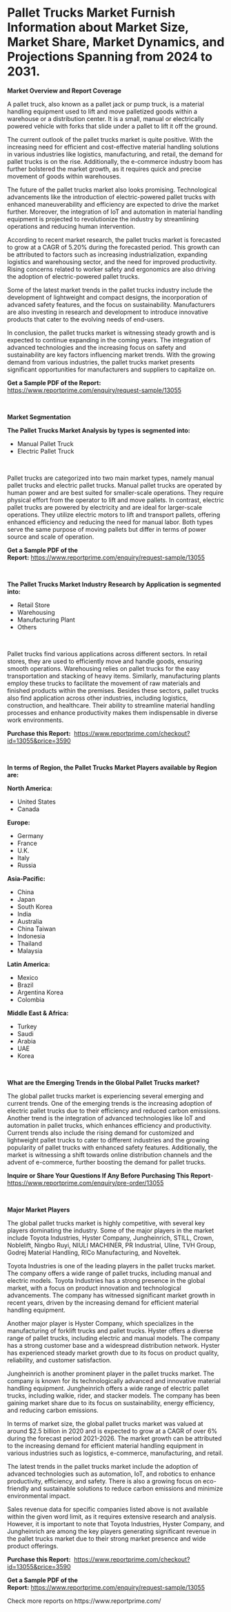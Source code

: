 <p><h1>Pallet Trucks Market Furnish Information about Market Size, Market Share, Market Dynamics, and Projections Spanning from 2024 to 2031.</h1></p><p><strong>Market Overview and Report Coverage</strong></p>
<p><p>A pallet truck, also known as a pallet jack or pump truck, is a material handling equipment used to lift and move palletized goods within a warehouse or a distribution center. It is a small, manual or electrically powered vehicle with forks that slide under a pallet to lift it off the ground.</p><p>The current outlook of the pallet trucks market is quite positive. With the increasing need for efficient and cost-effective material handling solutions in various industries like logistics, manufacturing, and retail, the demand for pallet trucks is on the rise. Additionally, the e-commerce industry boom has further bolstered the market growth, as it requires quick and precise movement of goods within warehouses.</p><p>The future of the pallet trucks market also looks promising. Technological advancements like the introduction of electric-powered pallet trucks with enhanced maneuverability and efficiency are expected to drive the market further. Moreover, the integration of IoT and automation in material handling equipment is projected to revolutionize the industry by streamlining operations and reducing human intervention.</p><p>According to recent market research, the pallet trucks market is forecasted to grow at a CAGR of 5.20% during the forecasted period. This growth can be attributed to factors such as increasing industrialization, expanding logistics and warehousing sector, and the need for improved productivity. Rising concerns related to worker safety and ergonomics are also driving the adoption of electric-powered pallet trucks.</p><p>Some of the latest market trends in the pallet trucks industry include the development of lightweight and compact designs, the incorporation of advanced safety features, and the focus on sustainability. Manufacturers are also investing in research and development to introduce innovative products that cater to the evolving needs of end-users.</p><p>In conclusion, the pallet trucks market is witnessing steady growth and is expected to continue expanding in the coming years. The integration of advanced technologies and the increasing focus on safety and sustainability are key factors influencing market trends. With the growing demand from various industries, the pallet trucks market presents significant opportunities for manufacturers and suppliers to capitalize on.</p></p>
<p><strong>Get a Sample PDF of the Report:</strong> <a href="https://www.reportprime.com/enquiry/request-sample/13055">https://www.reportprime.com/enquiry/request-sample/13055</a></p>
<p>&nbsp;</p>
<p><strong>Market Segmentation</strong></p>
<p><strong>The Pallet Trucks Market Analysis by types is segmented into:</strong></p>
<p><ul><li>Manual Pallet Truck</li><li>Electric Pallet Truck</li></ul></p>
<p>&nbsp;</p>
<p><p>Pallet trucks are categorized into two main market types, namely manual pallet trucks and electric pallet trucks. Manual pallet trucks are operated by human power and are best suited for smaller-scale operations. They require physical effort from the operator to lift and move pallets. In contrast, electric pallet trucks are powered by electricity and are ideal for larger-scale operations. They utilize electric motors to lift and transport pallets, offering enhanced efficiency and reducing the need for manual labor. Both types serve the same purpose of moving pallets but differ in terms of power source and scale of operation.</p></p>
<p><strong>Get a Sample PDF of the Report:</strong>&nbsp;<a href="https://www.reportprime.com/enquiry/request-sample/13055">https://www.reportprime.com/enquiry/request-sample/13055</a></p>
<p>&nbsp;</p>
<p><strong>The Pallet Trucks Market Industry Research by Application is segmented into:</strong></p>
<p><ul><li>Retail Store</li><li>Warehousing</li><li>Manufacturing Plant</li><li>Others</li></ul></p>
<p>&nbsp;</p>
<p><p>Pallet trucks find various applications across different sectors. In retail stores, they are used to efficiently move and handle goods, ensuring smooth operations. Warehousing relies on pallet trucks for the easy transportation and stacking of heavy items. Similarly, manufacturing plants employ these trucks to facilitate the movement of raw materials and finished products within the premises. Besides these sectors, pallet trucks also find application across other industries, including logistics, construction, and healthcare. Their ability to streamline material handling processes and enhance productivity makes them indispensable in diverse work environments.</p></p>
<p><strong>Purchase this Report:</strong>&nbsp; <a href="https://www.reportprime.com/checkout?id=13055&price=3590">https://www.reportprime.com/checkout?id=13055&price=3590</a></p>
<p>&nbsp;</p>
<p><strong>In terms of Region, the Pallet Trucks Market Players available by Region are:</strong></p>
<p>
    <p> <strong> North America: </strong>
        <ul>
            <li>United States</li>
            <li>Canada</li>
        </ul>
        </p> 
    <p> <strong> Europe: </strong>
        <ul>
            <li>Germany</li>
            <li>France</li>
            <li>U.K.</li>
            <li>Italy</li>
            <li>Russia</li>
        </ul>
        </p> 
    <p> <strong> Asia-Pacific: </strong>
        <ul>
            <li>China</li>
            <li>Japan</li>
            <li>South Korea</li>
            <li>India</li>
            <li>Australia</li>
            <li>China Taiwan</li>
            <li>Indonesia</li>
            <li>Thailand</li>
            <li>Malaysia</li>
        </ul>
        </p> 
    <p> <strong> Latin America: </strong>
        <ul>
            <li>Mexico</li>
            <li>Brazil</li>
            <li>Argentina Korea</li>
            <li>Colombia</li>
        </ul>
        </p> 
    <p> <strong> Middle East & Africa: </strong>
        <ul>
            <li>Turkey</li>
            <li>Saudi</li>
            <li>Arabia</li>
            <li>UAE</li>
            <li>Korea</li>
        </ul>
    </p>
    </p>
<p>&nbsp;</p>
<p><strong>What are the Emerging Trends in the Global Pallet Trucks market?</strong></p>
<p><p>The global pallet trucks market is experiencing several emerging and current trends. One of the emerging trends is the increasing adoption of electric pallet trucks due to their efficiency and reduced carbon emissions. Another trend is the integration of advanced technologies like IoT and automation in pallet trucks, which enhances efficiency and productivity. Current trends also include the rising demand for customized and lightweight pallet trucks to cater to different industries and the growing popularity of pallet trucks with enhanced safety features. Additionally, the market is witnessing a shift towards online distribution channels and the advent of e-commerce, further boosting the demand for pallet trucks.</p></p>
<p><strong>Inquire or Share Your Questions If Any Before Purchasing This Report</strong>- <a href="https://www.reportprime.com/enquiry/pre-order/13055">https://www.reportprime.com/enquiry/pre-order/13055</a></p>
<p>&nbsp;</p>
<p><strong>Major Market Players</strong></p>
<p><p>The global pallet trucks market is highly competitive, with several key players dominating the industry. Some of the major players in the market include Toyota Industries, Hyster Company, Jungheinrich, STILL, Crown, Noblelift, Ningbo Ruyi, NIULI MACHINER, PR Industrial, Uline, TVH Group, Godrej Material Handling, RICo Manufacturing, and Noveltek.</p><p>Toyota Industries is one of the leading players in the pallet trucks market. The company offers a wide range of pallet trucks, including manual and electric models. Toyota Industries has a strong presence in the global market, with a focus on product innovation and technological advancements. The company has witnessed significant market growth in recent years, driven by the increasing demand for efficient material handling equipment.</p><p>Another major player is Hyster Company, which specializes in the manufacturing of forklift trucks and pallet trucks. Hyster offers a diverse range of pallet trucks, including electric and manual models. The company has a strong customer base and a widespread distribution network. Hyster has experienced steady market growth due to its focus on product quality, reliability, and customer satisfaction.</p><p>Jungheinrich is another prominent player in the pallet trucks market. The company is known for its technologically advanced and innovative material handling equipment. Jungheinrich offers a wide range of electric pallet trucks, including walkie, rider, and stacker models. The company has been gaining market share due to its focus on sustainability, energy efficiency, and reducing carbon emissions.</p><p>In terms of market size, the global pallet trucks market was valued at around $2.5 billion in 2020 and is expected to grow at a CAGR of over 6% during the forecast period 2021-2026. The market growth can be attributed to the increasing demand for efficient material handling equipment in various industries such as logistics, e-commerce, manufacturing, and retail.</p><p>The latest trends in the pallet trucks market include the adoption of advanced technologies such as automation, IoT, and robotics to enhance productivity, efficiency, and safety. There is also a growing focus on eco-friendly and sustainable solutions to reduce carbon emissions and minimize environmental impact.</p><p>Sales revenue data for specific companies listed above is not available within the given word limit, as it requires extensive research and analysis. However, it is important to note that Toyota Industries, Hyster Company, and Jungheinrich are among the key players generating significant revenue in the pallet trucks market due to their strong market presence and wide product offerings.</p></p>
<p><strong>Purchase this Report:</strong>&nbsp;&nbsp;<a href="https://www.reportprime.com/checkout?id=13055&price=3590">https://www.reportprime.com/checkout?id=13055&price=3590</a></p>
<p></p>
<p><strong>Get a Sample PDF of the Report:</strong>&nbsp;<a href="https://www.reportprime.com/enquiry/request-sample/13055">https://www.reportprime.com/enquiry/request-sample/13055</a></p>
<p>Check more reports on https://www.reportprime.com/</p>